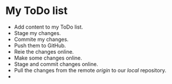 # My ToDo list
- Add content to my ToDo list.
- Stage my changes.
- Commite my changes.
- Push them to GitHub.
- Reie the changes online.
- Make some changes online.
- Stage and commit changes online.
- Pull the changes from the remote _origin_ to our _local_ repository.
- 
